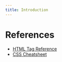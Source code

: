 ```yaml
---
title: Introduction
---
```


# References

- [HTML Tag Reference](https://developer.mozilla.org/en-US/docs/Web/HTML/Element)
- [CSS Cheatsheet](https://htmlcheatsheet.com/css/)
